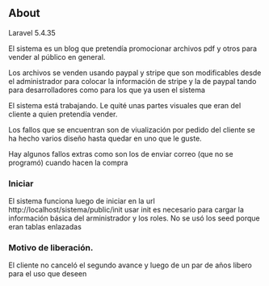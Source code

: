 ## About
Laravel 5.4.35

El sistema es un blog que pretendía promocionar archivos pdf y otros para vender al público en general. 

Los archivos se venden usando paypal y stripe que son modificables desde el administrador para colocar la información de stripe y la de paypal tando para desarrolladores como para los que ya usen el sistema

El sistema está trabajando. Le quité unas partes visuales que eran del cliente a quien pretendía vender. 

Los fallos que se encuentran son de viualización por pedido del cliente se ha hecho varios diseño hasta quedar en uno que le guste. 

Hay algunos fallos extras como son los de enviar correo (que no se programó) cuando hacen la compra

### Iniciar
El sistema funciona luego de iniciar en la url http://localhost/sistema/public/init usar init es necesario para cargar la información básica del arministrador y los roles. No se usó los seed porque eran tablas enlazadas

### Motivo de liberación. 
El cliente no canceló el segundo avance y luego de un par de años libero para el uso que deseen